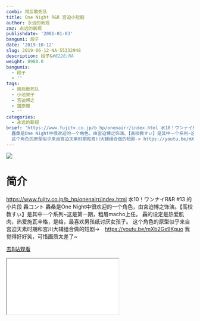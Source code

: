```yaml
---
combi: 雨后敢死队
title: One Night R&R 宫迫小短剧
author: 永远的新规
zmz: 永远的新规
publishdate: '2001-01-03'
bangumi: 段子
date: '2019-10-12'
slug: 2019-06-12-NA-55332948
description: 段子&#8226;NA
weight: 8988.0
bangumis:
  - 段子
  - ''
tags:
  - 雨后敢死队
  - 小池栄子
  - 宮迫博之
  - 蛍原徹
  - ''
categories:
  - 永远的新规
brief: 'https://www.fujitv.co.jp/b_hp/onenairr/index.html 水10！ワンナイR&R #13 的小片段 轟コント
  轟桑是One Night中很欢迎的一个角色，由宮迫博之饰演。【高校教すぃ】是其中一个系列~这是第一期，粗眉macho上任。 轟的设定是热爱肌肉，热爱施瓦辛格，是给，最喜欢男孩纸讨厌女孩子。
  这个角色的原型似乎来自宫迫天素时期和宫川大辅组合做的短剧-> https://youtu.be/mXb2Gx9Kguo 我觉得好好笑，可惜画质太差了~'
---
```

![](https://raw.githubusercontent.com/tcgriffith/owaraisite/master/static/tmpimg/26580f2c1d8b3b2c43c77c953c588ac85956ca4e.jpg.480.jpg)
# 简介  
https://www.fujitv.co.jp/b_hp/onenairr/index.html
水10！ワンナイR&R #13 的小片段 轟コント
轟桑是One Night中很欢迎的一个角色，由宮迫博之饰演。【高校教すぃ】是其中一个系列~这是第一期，粗眉macho上任。
轟的设定是热爱肌肉，热爱施瓦辛格，是给，最喜欢男孩纸讨厌女孩子。
这个角色的原型似乎来自宫迫天素时期和宫川大辅组合做的短剧->　https://youtu.be/mXb2Gx9Kguo 我觉得好好笑，可惜画质太差了~  

[去B站观看](https://www.bilibili.com/video/av55332948/)
<div class ="resp-container"><iframe class="testiframe" src="//player.bilibili.com/player.html?aid=55332948"", scrolling="no", allowfullscreen="true" > </iframe></div> 
